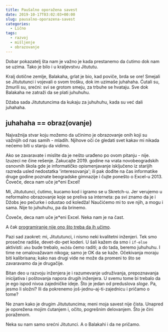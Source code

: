 ```yaml
---
title: Paušalno oporažena savest
date: 2019-10-17T03:02:03+00:00
slug: pausalno-oporazena-savest
categories:
  - Lično
tags:
  - razvoj
  - mišljenje
  - obrazovanje
---
```


Dobar pokazatelj šta nam je važno je kada prestanemo da ćutimo dok nam se uzima. Tako je bilo i u kraljevstvu Jitututu.

<!--more-->

Kralj dotične zemlje, Balakaha, grlat je bio, kad poviče, brda se ore! Smejali se Jitututunci i vojevali o svom trošku, dok im uzimaše juhahaha. Ćutali su, žmurili su, srećni: svi se grotom smeju, za trbuhe se hvataju. Sve dok Balakaha ne zatraži da se plati juhuhuhu.

Džaba sada Jitututuncima da kukaju za juhuhuhu, kada su već dali juhahaha.

## juhahaha == obraz(ovanje)

Najvažnija stvar koju možemo da učinimo je obrazovanje onih koji su važnijih od nas samih - mladih. Njihove oči će gledati svet kakav mi nikada nećemo biti u stanju da vidimo.

Ako se zavaravate i mislite da je nešto urađeno po ovom pitanju - nije. Izuzeci ne čine rešenje. Zakucajte 2019. godine na vrata novobeogradskih osnovnih škola gde je informatičko opismenjavanje isključeno iz starijih razreda usled nedostatka 'interesovanja'; ili pak dođite na čas informatike druge godine poznate beogradske gimnazije i čujte ponešto o Excel-u 2013. Čoveče, deca nam uče je\*eni Excel!

Mi, Jitututunci, ćutimo, kucamo kod i igramo se u Skretch-u. Jer verujemo u neformalno obrazovanje koje se preliva sa interneta: pa svi znamo da je i Džobs jeo pečurke i odustao od koledža! Naučićemo mi to sve njih, a mogu i sama. Nije to juhuhuhu, pa da brinemo.

Čoveče, deca nam uče je\*eni Excel. Neka nam je na čast.

A čak [programiranje nije ono što treba da ih učimo](/ne-ucite-decu-programiranju/).

Pazi sad zaokret: mi, Jitututunci, i nismo neki kvalitetni inženjeri. Tek smo prosečne radiše, devet-do-pet koderi. U šali kažem da smo i `if-else` aktivisti: `ako` bude trebalo, `možda` ćemo raditi; a do tada, beremo juhuhuhu. I time ne omalovažavam nikoga; samo je OK da se kaže. Očekivanja moraju biti kalibrisana; kako nas drugi vide ne može da promeni to što se zavaravamo da je drugačije.

Bitan deo u razvoju inženjera je i razumevanje udruživanja, prepoznavanja inicijativa i poštovanja napora drugih inženjera. U svemu tome bi trebalo da je ego ispod nivoa zajedničke ideje. Što je jedan od preduslova _sloge_. Pa, jesmo li složni? Ili da pokrenemo još-jednu–aj-ti-zajednicu i pričamo o tome?

Ne znam kako je drugim Jitututuncima; meni moja savest nije čista. Unapred je oporežena mojim ćutanjem i, očito, pogrešnim delovanjem. Što je čini poraženom.

Neka su nam samo srećni Jitutunci. A o Balakahi i da ne pričamo.
